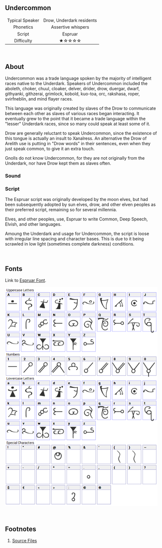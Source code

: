 <!-- Undercommon -->
<!-- Espruar -->

<!-- Reference URLS -->
[Repo Files]: https://github.com/Tougher-Together-DnD/default-game-assets/tree/main/special-setup/speak-languages "Tougher Together Files"

<!-- Default Fonts -->
[Arcane-Font]: https://github.com/Tougher-Together-DnD/common-assets/blob/main/fonts/retra.zip  
[Barazhad-Font]: https://github.com/Tougher-Together-DnD/common-assets/blob/main/fonts/barazhad.zip  
[Dethek-Font]: https://github.com/Tougher-Together-DnD/common-assets/blob/main/fonts/dethek-stone.zip  
[Druidic-Font]: https://github.com/Tougher-Together-DnD/common-assets/blob/main/fonts/dethek-stone.zip  
[Eladrin-Font]: https://github.com/Tougher-Together-DnD/common-assets/blob/main/fonts/eldarin.zip  
[Espruar-Font]: https://github.com/Tougher-Together-DnD/common-assets/blob/main/fonts/olde-espruar.zip  
[Gnomish-Font]: https://github.com/Tougher-Together-DnD/common-assets/blob/main/fonts/rpg-katakana.zip  
[Iokharic-Font]: https://github.com/Tougher-Together-DnD/common-assets/blob/main/fonts/iokharic.zip  
[Thorass-Font]: https://github.com/Tougher-Together-DnD/common-assets/blob/main/fonts/kingthings-conundrum.zip  

<!-- Default Script Map Images -->
[Arcane-Map]: https://raw.githubusercontent.com/Tougher-Together-DnD/common-assets/main/fonts/images/retra-font-charmap.png  
[Barazhad-Map]: https://raw.githubusercontent.com/Tougher-Together-DnD/common-assets/main/fonts/images/barazhad-font-charmap.png  
[Dethek-Map]: https://raw.githubusercontent.com/Tougher-Together-DnD/common-assets/main/fonts/images/dethek-stone-font-charmap.png  
[Druidic-Map]: https://raw.githubusercontent.com/Tougher-Together-DnD/common-assets/main/fonts/images/bamum-symbols-1-font-charmap.png  
[Eladrin-Map]: https://raw.githubusercontent.com/Tougher-Together-DnD/common-assets/main/fonts/images/eladrin-font-charmap.png  
[Espruar-Map]: https://raw.githubusercontent.com/Tougher-Together-DnD/common-assets/main/fonts/images/olde-espruar-font-charmap.png  
[Gnomish-Map]: https://raw.githubusercontent.com/Tougher-Together-DnD/common-assets/main/fonts/images/rpg-katakana-font-charmap.png  
[Iokharic-Map]: https://raw.githubusercontent.com/Tougher-Together-DnD/common-assets/main/fonts/images/iokharic-font-charmap.png  
[Thorass-Map]: https://raw.githubusercontent.com/Tougher-Together-DnD/common-assets/main/fonts/images/kingthings-conundrum-font-charmap.png  

<style>
/* CSS style for NaturalCrit Homebrew render. */
.phb#p1{ text-align:left; }
.phb#p1:after{ display:none; }
.phb p+p { margin-top:.2em; }
.phb blockquote { margin-top:1em; margin-bottom:2em; }
.phb h1, .phb h2, .phb h3, .phb h4, sup, span { color:#006699; }
span { font-weight:bold; }
ul li { line-height:2; }
.phb table tbody tr td { border:1px solid #1C6EA4; }
th:empty { display:none; }
</style>

## Undercommon
| <!-- --> | <!-- --> |
|:---:|:---:|
| Typical Speaker | Drow, Underdark residents |
| Phonetics | Assertive whispers |
| Script | Espruar |
| Difficulty | ★☆☆☆☆ |
<!-- ★ ☆ -->
<br>

## About
Undercommon was a trade language spoken by the majority of intelligent races native to the Underdark. Speakers of Undercommon included the aboleth, choker, chuul, cloaker, delver, drider, drow, duergar, dwarf, githyanki, githzerai, grimlock, kobold, kuo-toa, orc, rakshasa, roper, svirfneblin, and mind flayer races.

This language was originally created by slaves of the Drow to communicate between each other as slaves of various races began interacting. It eventually grew to the point that it became a trade language within the "lesser" Underdark races, since so many could speak at least some of it.

Drow are generally reluctant to speak Undercommon, since the existence of this tongue is actually an insult to Xanalress. An alternative the Drow of Arelith use is putting in "Drow words" in their sentences, even when they just speak common, to give it an extra touch.

Gnolls do not know Undercommon, for they are not originally from the Underdark, nor have Drow kept them as slaves often. 

### Sound

### Script
The Espruar script was originally developed by the moon elves, but had been subsequently adopted by sun elves, drow, and other elven peoples as their preferred script, remaining so for several millennia.

Elves, and other peoples, use, Espruar to write Common, Deep Speech, Elvish, and other languages.

Amoung the Underdark and usage for Undercommon, the script is loose with irregular line spacing and character bases. This is due to it being scrawled in low light (sometimes complete darkness) conditions. 

<br>

## Fonts

Link to [Espruar Font][Espruar-Font].

![Script Image][Espruar-Map]

<br>

## Footnotes
1. [Source Files][Repo Files]
